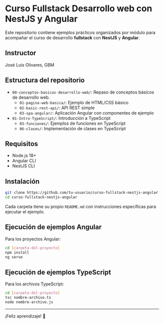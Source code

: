 # Curso Fullstack Desarrollo web con NestJS y Angular

Este repositorio contiene ejemplos prácticos organizados por módulo para acompañar el curso de desarrollo **fullstack** con **NestJS** y **Angular**.

## Instructor

José Luis Olivares, GBM

## Estructura del repositorio

- `00-conceptos-basicos-desarrollo-web/`: Repaso de conceptos básicos de desarrollo web.
  - `01-pagina-web-basica/`: Ejemplo de HTML/CSS básico
  - `02-basic-rest-api/`: API REST simple
  - `03-spa-angular/`: Aplicación Angular con componentes de ejemplo
- `01-Intro-TypeScript/`: Introducción a TypeScript
  - `03-funciones/`: Ejemplos de funciones en TypeScript
  - `06-clases/`: Implementación de clases en TypeScript


## Requisitos

- Node.js 18+
- Angular CLI
- NestJS CLI

## Instalación

```bash
git clone https://github.com/tu-usuario/curso-fullstack-nestjs-angular.git
cd curso-fullstack-nestjs-angular
```

Cada carpeta tiene su propio `README.md` con instrucciones específicas para ejecutar el ejemplo.

## Ejecución de ejemplos Angular

Para los proyectos Angular:

```bash
cd [carpeta-del-proyecto]
npm install
ng serve
```

## Ejecución de ejemplos TypeScript

Para los archivos TypeScript:

```bash
cd [carpeta-del-proyecto]
tsc nombre-archivo.ts
node nombre-archivo.js
```

---
¡Feliz aprendizaje! 🚀